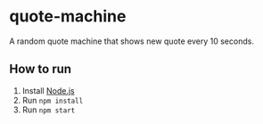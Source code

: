 # quote-machine

A random quote machine that shows new quote every 10 seconds.

## How to run

1. Install [Node.js](https://nodejs.org/)
2. Run `npm install`
3. Run `npm start`